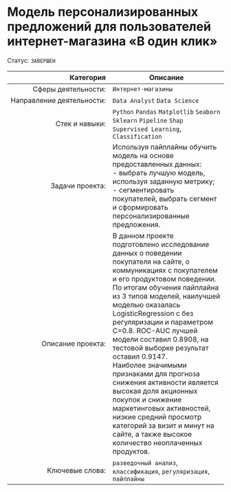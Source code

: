 # Модель персонализированных предложений для пользователей интернет-магазина «В один клик»
Статус: `ЗАВЕРШЕН`

| Категория               | Описание                                                                                                                                                                                                                                                                                                                                                                                                                                                                                                                                                                                                                                        |
| ----------------------: |-------------------------------------------------------------------------------------------------------------------------------------------------------------------------------------------------------------------------------------------------------------------------------------------------------------------------------------------------------------------------------------------------------------------------------------------------------------------------------------------------------------------------------------------------------------------------------------------------------------------------------------------------|
|Сферы&nbsp;деятельности:| `Интернет-магазины`                                                                                                                                                                                                                                                                                                                                                                                                                                                                                                                                                                                                                             |
|Направление&nbsp;деятельности:| `Data Analyst` `Data Science`                                                                                                                                                                                                                                                                                                                                                                                                                                                                                                                                                                                                                   |
|Стек&nbsp;и&nbsp;навыки:| `Python` `Pandas` `Matplotlib` `Seaborn` `Sklearn` `Pipeline` `Shap` <br/> `Supervised Learning`, `Classification`<br/>                                                                                                                                                                                                                                                                                                                                                                                                                                                                                                                         |
|Задачи&nbsp;проекта:| Используя пайплайны обучить модель на основе предоставленных данных:  <br/>- выбрать лучшую модель, используя заданную метрику;<br/>- сегментировать покупателей, выбрать сегмент и сформировать персонализированные предложения.                                                                                                                                                                                                                                                                                                                                                                                                               |
|Описание&nbsp;проекта:| В данном проекте подготовлено исследование данных о поведении покупателя на сайте, о коммуникациях с покупателем и его продуктовом поведении. <br/>По итогам обучения пайплайна из 3 типов моделей, наилучшей моделью оказалась LogisticRegression с без регуляризации и параметром C=0.8. ROC-AUC лучшей модели составил 0.8908, на тестовой выборке результат оставил 0.9147. <br/>Наиболее значимыми признаками для прогноза снижения активности является высокая доля акционных покупок и снижение маркетинговых активностей, низкие средний просмотр категорий за визит и минут на сайте, а также высокое количество неоплаченных продуктов. |
|Ключевые&nbsp;слова:| `разведочный анализ`, `классификация`, `регуляризация`, `пайплайны`                                                                                                                                                                                                                                                                                                                                                                                                                                                                                                                                                                             |

